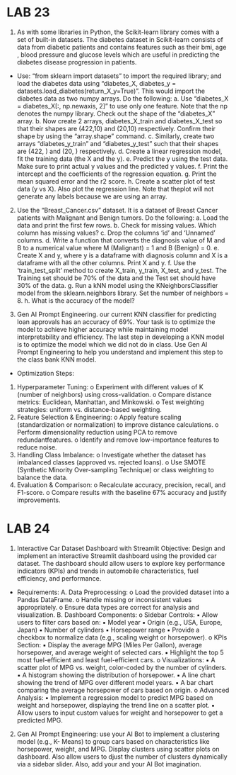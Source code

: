 # LAB 23
1. As with some libraries in Python, the Scikit-learn library comes with a set of built-in datasets. The diabetes dataset in Scikit-learn consists of data from diabetic patients and contains features such as their bmi, age , blood pressure and glucose levels which are useful in predicting the diabetes disease progression in patients.
- Use: “from sklearn import datasets” to import the required library; and load the diabetes data using “diabetes_X, diabetes_y = datasets.load_diabetes(return_X_y=True)”. This would import the diabetes data as two numpy arrays. Do the following:
a. Use “diabetes_X = diabetes_X[:, np.newaxis, 2]” to use only one feature. Note that the np denotes the numpy library. Check out the shape of the “diabetes_X” array.
b. Now create 2 arrays, diabetes_X_train and diabetes_X_test so that their shapes are (422,10) and (20,10) respectively. Confirm their shape by using the “array.shape” command.
c. Similarly, create two arrays “diabetes_y_train” and “diabetes_y_test” such that their shapes are (422, ) and (20, ) respectively.
d. Create a linear regression model, fit the training data (the X and the y).
e. Predict the y using the test data. Make sure to print actual y values and the predicted y values.
f. Print the intercept and the coefficients of the regression equation.
g. Print the mean squared error and the r2 score.
h. Create a scatter plot of test data (y vs X). Also plot the regression line. Note that theplot will not generate any labels because we are using an array. 

2. Use the “Breast_Cancer.csv” dataset. It is a dataset of Breast Cancer patients with Malignant and Benign tumors. Do the following:
a. Load the data and print the first few rows.
b. Check for missing values. Which column has missing values?
c. Drop the columns ‘id’ and ‘Unnamed’ columns.
d. Write a function that converts the diagnosis value of M and B to a numerical value where M (Malignant) = 1 and B (Benign) = 0.
e. Create X and y, where y is a dataframe with diagnosis column and X is a dataframe with all the other columns. Print X and y.
f. Use the ‘train_test_split’ method to create X_train, y_train, X_test, and y_test. The Training set should be 70% of the data and the Test set should have 30% of the data.
g. Run a kNN model using the KNeighborsClassifier model from the sklearn.neighbors library. Set the number of neighbors = 8.
h. What is the accuracy of the model?

3. Gen AI Prompt Engineering. our current KNN classifier for predicting loan approvals has an accuracy of 69%. Your task is to optimize the model to achieve higher accuracy while maintaining model interpretability and efficiency. The last step in developing a KNN model is to optimize the model which we did not do in class. Use Gen AI Prompt Engineering to help you understand and implement this step to the class bank KNN
model.

- Optimization Steps:
1. Hyperparameter Tuning:
o Experiment with different values of K (number of neighbors) using
cross-validation.
o Compare distance metrics: Euclidean, Manhattan, and Minkowski.
o Test weighting strategies: uniform vs. distance-based weighting.
2. Feature Selection & Engineering:
o Apply feature scaling (standardization or normalization) to
improve distance calculations.
o Perform dimensionality reduction using PCA to remove redundantfeatures.
o Identify and remove low-importance features to reduce noise.
3. Handling Class Imbalance:
o Investigate whether the dataset has imbalanced classes (approved vs. rejected loans).
o Use SMOTE (Synthetic Minority Over-sampling Technique) or class weighting to balance the data.
4. Evaluation & Comparison:
o Recalculate accuracy, precision, recall, and F1-score.
o Compare results with the baseline 67% accuracy and justify improvements.

# LAB 24
1. Interactive Car Dataset Dashboard with Streamlit
Objective:
Design and implement an interactive Streamlit dashboard using the provided car dataset. The dashboard should allow users to explore key performance indicators (KPIs) and trends in automobile characteristics, fuel efficiency, and performance.
- Requirements:
A. Data Preprocessing:
o Load the provided dataset into a Pandas DataFrame.
o Handle missing or inconsistent values appropriately.
o Ensure data types are correct for analysis and visualization.
B. Dashboard Components:
o Sidebar Controls:
▪ Allow users to filter cars based on:
▪ Model year
▪ Origin (e.g., USA, Europe, Japan)
▪ Number of cylinders
▪ Horsepower range
▪ Provide a checkbox to normalize data (e.g., scaling weight or horsepower).
o KPIs Section:
▪ Display the average MPG (Miles Per Gallon), average horsepower, and average weight of selected cars.
▪ Highlight the top 5 most fuel-efficient and least fuel-efficient cars.
o Visualizations:
▪ A scatter plot of MPG vs. weight, color-coded by the number of cylinders.
▪ A histogram showing the distribution of horsepower.
▪ A line chart showing the trend of MPG over different model years.
▪ A bar chart comparing the average horsepower of cars based on origin.
o Advanced Analysis:
▪ Implement a regression model to predict MPG based on weight and
horsepower, displaying the trend line on a scatter plot.
▪ Allow users to input custom values for weight and horsepower to get a
predicted MPG.

2. Gen AI Prompt Engineering: use your AI Bot to implement a clustering model (e.g., K- Means) to group cars based on characteristics like horsepower, weight, and MPG. Display clusters using scatter plots on dashboard. Also allow users to djust the number of clusters dynamically via a sidebar slider. Also, add your and your AI Bot imagination.

